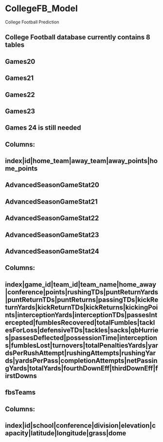 # CollegeFB_Model
College Football Prediction


College Football database currently contains 8 tables
---------------------------------------------------------------------------------------------------------------------------------------------------------------------------------------
## Games20
## Games21
## Games22
## Games23
## Games 24 is still needed
## Columns:
index|id|home_team|away_team|away_points|home_points
---------------------------------------------------------------------------------------------------------------------------------------------------------------------------------------
## AdvancedSeasonGameStat20
## AdvancedSeasonGameStat21
## AdvancedSeasonGameStat22
## AdvancedSeasonGameStat23
## AdvancedSeasonGameStat24
## Columns:
index|game_id|team_id|team_name|home_away|conference|points|rushingTDs|puntReturnYards|puntReturnTDs|puntReturns|passingTDs|kickReturnYards|kickReturnTDs|kickReturns|kickingPoints|interceptionYards|interceptionTDs|passesIntercepted|fumblesRecovered|totalFumbles|tacklesForLoss|defensiveTDs|tackles|sacks|qbHurries|passesDeflected|possessionTime|interceptions|fumblesLost|turnovers|totalPenaltiesYards|yardsPerRushAttempt|rushingAttempts|rushingYards|yardsPerPass|completionAttempts|netPassingYards|totalYards|fourthDownEff|thirdDownEff|firstDowns
---------------------------------------------------------------------------------------------------------------------------------------------------------------------------------------
## fbsTeams
## Columns: 
index|id|school|conference|division|elevation|capacity|latitude|longitude|grass|dome
---------------------------------------------------------------------------------------------------------------------------------------------------------------------------------------
